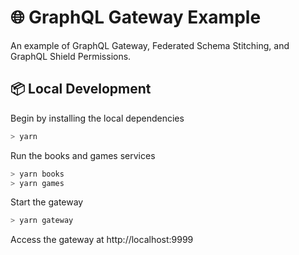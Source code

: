 # :globe_with_meridians: GraphQL Gateway Example

An example of GraphQL Gateway, Federated Schema Stitching, and GraphQL Shield Permissions.

## :package: Local Development

Begin by installing the local dependencies
```sh
> yarn
```

Run the books and games services
```sh
> yarn books
> yarn games
```

Start the gateway
```sh
> yarn gateway
```

Access the gateway at http://localhost:9999
